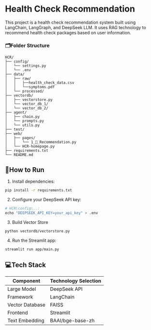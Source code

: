 # Health Check Recommendation
This project is a health check recommendation system built using LangChain, LangGraph, and DeepSeek LLM. It uses RAG technology to recommend health check packages based on user information.

### 🗂️Folder Structure

```
HCR/
├── config/
│   └── settings.py
│   └── .env
├── data/
│   ├── raw/
│   │   ├──health_check_data.csv
│   │   └──symptoms.pdf
│   └── processed/
├── vectordb/
│   ├── vectorstore.py
│   └── vector_db_1/
│   └── vector_db_2/
├── agent/
│   ├── chain.py
│   └── prompts.py
│   └── utils.py
├── test/
├── web/
│   ├── pages/
│   │   └── 1_🥰_Recommendation.py
│   └── HCR-homepage.py
├── requirements.txt
└── README.md
```
## 🚀How to Run

1. Install dependencies:
```bash
pip install -r requirements.txt
```
2. Configure your DeepSeek API key:
```py
# HCR\config\..:
echo "DEEPSEEK_API_KEY=your_api_key" > .env
```
3. Build Vector Store
```bash
python vectordb/vectorstore.py
```
4. Run the Streamlit app:
```bash
streamlit run app/main.py
```

## 💻Tech Stack

| Component          | Technology Selection     |
|--------------------|--------------------------|
| Large Model        | DeepSeek API             |
| Framework          | LangChain                |
| Vector Database    | FAISS                    |
| Frontend           | Streamlit                |
| Text Embedding     | BAAI/bge-base-zh         |




